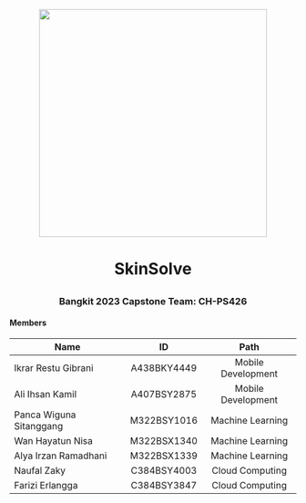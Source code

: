 <p align="center">
  <img align="center" width="400" src="" />
</p>
<h1 align="center">SkinSolve</h1>
<h2 align="center"></h2>

<h3 align="center">Bangkit 2023 Capstone Team: CH-PS426 </h3>

#### Members
| Name                    | ID            | Path               |
| ----------------------  |:-------------:|:------------------:|
| Ikrar Restu Gibrani     | A438BKY4449   | Mobile Development | 
| Ali Ihsan Kamil         | A407BSY2875   | Mobile Development |
| Panca Wiguna Sitanggang | M322BSY1016   | Machine Learning   | 
| Wan Hayatun Nisa        | M322BSX1340   | Machine Learning   | 
| Alya Irzan Ramadhani    | M322BSX1339   | Machine Learning   | 
| Naufal Zaky             | C384BSY4003   | Cloud Computing    |  
| Farizi Erlangga         | C384BSY3847   | Cloud Computing    |

